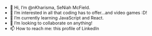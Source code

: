 - 👋 Hi, I’m @nKharisma, SeNiah McField.
- 👀 I’m interested in all that coding has to offer...and video games :D!
- 🌱 I’m currently learning JavaScript and React.
- 💞️ I’m looking to collaborate on anything!
- 📫 How to reach me: this profile of LinkedIn

<!---
nKharisma/nKharisma is a ✨ special ✨ repository because its `README.md` (this file) appears on your GitHub profile.
You can click the Preview link to take a look at your changes.
--->
